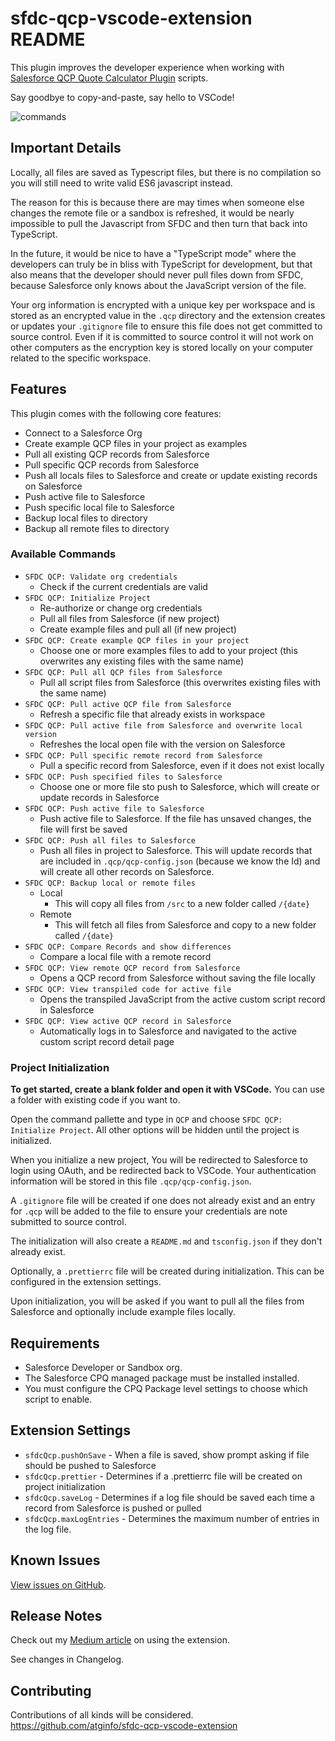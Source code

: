 # sfdc-qcp-vscode-extension README

This plugin improves the developer experience when working with [Salesforce QCP Quote Calculator Plugin](https://developer.salesforce.com/docs/atlas.en-us.cpq_dev_plugins.meta/cpq_dev_plugins/cpq_plugins_parent.htm) scripts.

Say goodbye to copy-and-paste, say hello to VSCode!

![commands](https://user-images.githubusercontent.com/5461649/50048985-45a4ca00-0097-11e9-9c39-5e1c3499f6ba.png)

## Important Details

Locally, all files are saved as Typescript files, but there is no compilation so you will still need to write valid ES6 javascript instead.

The reason for this is because there are may times when someone else changes the remote file or a sandbox is refreshed, it would be nearly
impossible to pull the Javascript from SFDC and then turn that back into TypeScript.

In the future, it would be nice to have a "TypeScript mode" where the developers can truly be in bliss with TypeScript for development,
but that also means that the developer should never pull files down from SFDC, because Salesforce only knows about the JavaScript version of the file.

Your org information is encrypted with a unique key per workspace and is stored as an encrypted value in the `.qcp` directory and the extension creates or updates your `.gitignore` file to ensure this file does not get committed to source control. Even if it is committed to source control it will not work on other computers as the encryption key is stored locally on your computer related to the specific workspace.

## Features

This plugin comes with the following core features:

- Connect to a Salesforce Org
- Create example QCP files in your project as examples
- Pull all existing QCP records from Salesforce
- Pull specific QCP records from Salesforce
- Push all locals files to Salesforce and create or update existing records on Salesforce
- Push active file to Salesforce
- Push specific local file to Salesforce
- Backup local files to directory
- Backup all remote files to directory

### Available Commands

- `SFDC QCP: Validate org credentials`
  - Check if the current credentials are valid
- `SFDC QCP: Initialize Project`
  - Re-authorize or change org credentials
  - Pull all files from Salesforce (if new project)
  - Create example files and pull all (if new project)
- `SFDC QCP: Create example QCP files in your project`
  - Choose one or more examples files to add to your project (this overwrites any existing files with the same name)
- `SFDC QCP: Pull all QCP files from Salesforce`
  - Pull all script files from Salesforce (this overwrites existing files with the same name)
- `SFDC QCP: Pull active QCP file from Salesforce`
  - Refresh a specific file that already exists in workspace
- `SFDC QCP: Pull active file from Salesforce and overwrite local version`
  - Refreshes the local open file with the version on Salesforce
- `SFDC QCP: Pull specific remote record from Salesforce`
  - Pull a specific record from Salesforce, even if it does not exist locally
- `SFDC QCP: Push specified files to Salesforce`
  - Choose one or more file sto push to Salesforce, which will create or update records in Salesforce
- `SFDC QCP: Push active file to Salesforce`
  - Push active file to Salesforce. If the file has unsaved changes, the file will first be saved
- `SFDC QCP: Push all files to Salesforce`
  - Push all files in project to Salesforce. This will update records that are included in `.qcp/qcp-config.json` (because we know the Id) and will create all other records on Salesforce.
- `SFDC QCP: Backup local or remote files`
  - Local
    - This will copy all files from `/src` to a new folder called `/{date}`
  - Remote
    - This will fetch all files from Salesforce and copy to a new folder called `/{date}`
- `SFDC QCP: Compare Records and show differences`
  - Compare a local file with a remote record
- `SFDC QCP: View remote QCP record from Salesforce`
  - Opens a QCP record from Salesforce without saving the file locally
- `SFDC QCP: View transpiled code for active file`
  - Opens the transpiled JavaScript from the active custom script record in Salesforce
- `SFDC QCP: View active QCP record in Salesforce`
  - Automatically logs in to Salesforce and navigated to the active custom script record detail page

### Project Initialization

**To get started, create a blank folder and open it with VSCode.** You can use a folder with existing code if you want to.

Open the command pallette and type in `QCP` and choose `SFDC QCP: Initialize Project`. All other options will be hidden until the project is initialized.

When you initialize a new project, You will be redirected to Salesforce to login using OAuth, and be redirected back to VSCode.
Your authentication information will be stored in this file `.qcp/qcp-config.json`.

A `.gitignore` file will be created if one does not already exist and an entry for `.qcp` will be added to the file to ensure your credentials
are note submitted to source control.

The initialization will also create a `README.md` and `tsconfig.json` if they don't already exist.

Optionally, a `.prettierrc` file will be created during initialization. This can be configured in the extension settings.

Upon initialization, you will be asked if you want to pull all the files from Salesforce and optionally include example files locally.

## Requirements

- Salesforce Developer or Sandbox org.
- The Salesforce CPQ managed package must be installed installed.
- You must configure the CPQ Package level settings to choose which script to enable.

## Extension Settings

- `sfdcQcp.pushOnSave` - When a file is saved, show prompt asking if file should be pushed to Salesforce
- `sfdcQcp.prettier` - Determines if a .prettierrc file will be created on project initialization
- `sfdcQcp.saveLog` - Determines if a log file should be saved each time a record from Salesforce is pushed or pulled
- `sfdcQcp.maxLogEntries` - Determines the maximum number of entries in the log file.

## Known Issues

[View issues on GitHub](https://github.com/atginfo/sfdc-qcp-vscode-extension/issues).

## Release Notes

Check out my [Medium article](https://medium.com/@paustint/getting-started-with-the-salesforce-cpq-quote-calculator-plugin-vscode-extension-718306ff40d4) on using the extension.

See changes in Changelog.

## Contributing

Contributions of all kinds will be considered. https://github.com/atginfo/sfdc-qcp-vscode-extension

